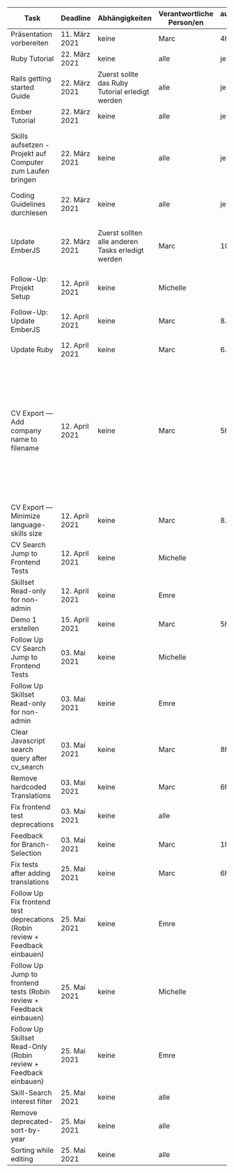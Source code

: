 | Task                                                       | Deadline       | Abhängigkeiten                                    | Verantwortliche Person/en | aufgewandte Zeit   | Bemerkungen                                                                                                                                                   |
|------------------------------------------------------------|----------------|---------------------------------------------------|---------------------------|--------------------|---------------------------------------------------------------------------------------------------------------------------------------------------------------|
| Präsentation vorbereiten                                   | 11. März 2021  | keine                                             | Marc                      | 4h                 |                                                                                                                                                               |
| Ruby Tutorial                                              | 22. März 2021  | keine                                             | alle                      | je ca. 7h |                                                                                                                                                               |
| Rails getting started Guide                                | 22. März 2021  | Zuerst sollte das Ruby Tutorial erledigt werden   | alle                      | je ca. 4h    |                                                                                                                                                               |
| Ember Tutorial                                             | 22. März 2021  | keine                                             | alle                      | je ca. 2h    |                                                                                                                                                               |
| Skills aufsetzen - Projekt auf Computer zum Laufen bringen | 22. März 2021  | keine                                             | alle                      | je ca. 6h    | Marc: Hat mehr Zeit beansprucht als geplant, da Einrichten der VM Probleme verursacht hat                                                                     |
| Coding Guidelines durchlesen                               | 22. März 2021  | keine                                             | alle                      | je ca. 2h  |                                                                                                                                                               |
| Update EmberJS                                             | 22. März 2021  | Zuerst sollten alle anderen Tasks erledigt werden | Marc                      | 10h                | updated EmberJS from 3.15.2 to 3.17, es bestehen noch Errors                                                                                                  |
| Follow-Up: Projekt Setup                                   | 12. April 2021 | keine                                             | Michelle                  |                    |                                                                                                                                                               |
| Follow-Up: Update EmberJS                                  | 12. April 2021 | keine                                             | Marc                      | 8.5h               | Errors konnten behoben werden                                                                                                                                 |
| Update Ruby                                                | 12. April 2021 | keine                                             | Marc                      | 6.5h               |                                                                                                                                                               |
| CV Export — Add company name to filename                   | 12. April 2021 | keine                                             | Marc                      | 5h                 | Hat länger gedauert als geplant, da noch ein kleines Ruby on Rails Update gemacht werden musste, um überhaupt mit der eigentlichen Arbeit beginnen zu können. |
| CV Export — Minimize language-skills size                  | 12. April 2021 | keine                                             | Marc                      | 8.5h               |                                                                                                                                                               |
| CV Search Jump to Frontend Tests                           | 12. April 2021 | keine                                             | Michelle                  |                    |                                                                                                                                                               |
| Skillset Read-only for non-admin                           | 12. April 2021 | keine                                             | Emre                      |                    |                                                                                                                                                               |
| Demo 1 erstellen                                           | 15. April 2021 | keine                                             | Marc                      | 5h                 |                                                                                                                                                               |
| Follow Up CV Search Jump to Frontend Tests                 | 03. Mai 2021   | keine                                             | Michelle                  |                    |                                                                                                                                                               |
| Follow Up Skillset Read-only for non-admin                 | 03. Mai 2021   | keine                                             | Emre                      |                    |                                                                                                                                                               |
| Clear Javascript search query after cv_search              | 03. Mai 2021   | keine                                             | Marc                      | 8h                   |                                                                                                                                                               |
| Remove hardcoded Translations                              | 03. Mai 2021   | keine                                             | Marc                      | 6h                   |                                                                                                                                                               |
| Fix frontend test deprecations                             | 03. Mai 2021   | keine                                             | alle                      |                    |                                                                                                                                                               |
| Feedback for Branch-Selection                              | 03. Mai 2021   | keine                                             | Marc                      | 1h                 | ging viel schneller als geplant                                                                                                                               |
| Fix tests after adding translations                              | 25. Mai 2021   | keine                                             | Marc                      | 6h                   |                                                                                                                                                               |
| Follow Up Fix frontend test deprecations (Robin review + Feedback einbauen)                             | 25. Mai 2021   | keine                                             | Emre                      |                    |                                                                                                                                                               |
| Follow Up Jump to frontend tests (Robin review + Feedback einbauen)                              | 25. Mai 2021   | keine                                             | Michelle                      |                    |                                                                                                                                                               |
| Follow Up Skillset Read-Only (Robin review + Feedback einbauen)                             | 25. Mai 2021   | keine                                             | Emre                      |                    |                                                                                                                                                               |
| Skill-Search interest filter                             | 25. Mai 2021   | keine                                             | alle                      |                    |                                                                                                                                                               |
| Remove deprecated-sort-by-year                             | 25. Mai 2021   | keine                                             | alle                      |                    |                                                                                                                                                               |
| Sorting while editing                             | 25. Mai 2021   | keine                                             | alle                      |                    |                                                                                                                                                               |
